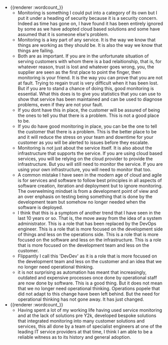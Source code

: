 - {{renderer :wordcount_}}
	- Monitoring is something I could put into a category of its own but I put it under a heading of security because it is a security concern. Indeed as time has gone on, I have found it has been entirely ignored by some as we have adopted cloud based solutions and some have assumed that it is someone else's problem.
	- Monitoring is a key part of any service. It is the way we know that things are working as they should be. It is also the way we know that things are failing.
	- Both are as important. If you are in the unfortunate situation of serving customers with whom there is a bad relaitionship, that is, for whatever reason, trust is lost and whatever goes wrong, you, the supplier are seen as the first place to point the finger, then monitoring is your friend. It is the way you can prove that you are not at fault. Trying to regain trust is very difficult when it has been lost. But if you are to stand a chance of doing this, good monitoring is essential. What this does is to give you statistics that you can use to show that service has been maintained and can be used to diagnose problems, even if they are not your fault.
	- If you dont have this in place, the customer will be assured of being the ones to tell you that there is a problem. This is not a good place to be.
	- If you do have good monitoring in place, you can be the one to tell the customer that there is a problem. This is the better place to be and it will reduce the stress on your team and downtime for your customer as you will be alerted to issues before they escalate.
	- Monitoring is not just about the service itself. It is also about the infrastructure that supports the service. If you are using cloud based services, you will be relying on the cloud provider to provide the infrastructure. But you will still need to monitor the service. If you are using your own infrastructure, you will need to monitor that too.
	- A common mistake I have seen in the modern age of cloud and agile is for services and software to follow best principles in all aspects of software creation, iteration and deployment but to ignore monitoring. The overwelming mindset is from a development point of view and an over enphasis on testing being something that is done by the development team but somehow no longer needed when the software is deployed.
	- I think that this is a symptom of another trend that I have seen in the last 10 years or so. That is, the move away from the idea of a system administrator. This is a role that has been replaced by the DevOps engineer. This is a role that is more focused on the development side of things and less on the operations side. This is a role that is more focused on the software and less on the infrastructure. This is a role that is more focused on the development team and less on the customer.
	- Flippantly I call this 'DevDev' as it is a role that is more focused on the development team and less on the customer and an idea that we no longer need operational thinking.
	- it is not surprising as automation has meant that increasingly, outdated and expensive processes once done by operational staff are now done by software. This is a good thing. But it does not mean that we no longer need operational thinking. Operations popele that did not adapt to this change have been left behind. But the need for operational thinking has not gone away. It has just changed.
- {{renderer :wordcount_}}
	- Having spent a lot of my working life having used service monitoring and at the lack of solutions pre Y2k, developed bespoke solutions that integrated monitoring into many customer solutions and services, this all done by a team of specialist engineers at one of the leading IT service providers at that time, I think I am able to be a reliable witness as to its history and general adoption.